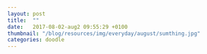 ```yaml
---
layout: post
title:  ""
date:   2017-08-02-aug2 09:55:29 +0100
thumbnail: "/blog/resources/img/everyday/august/sumthing.jpg"
categories: doodle
---
```

